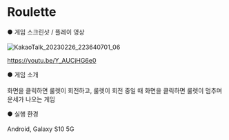 # Roulette

● 게임 스크린샷 / 플레이 영상<br><br>
![KakaoTalk_20230226_223640701_06](https://user-images.githubusercontent.com/112921582/221413907-5c0da4ef-4cac-48d3-be73-4d1c9c28f6e1.jpg)<br>

https://youtu.be/Y_AUCjHG6e0<br>

● 게임 소개<br><br>
화면을 클릭하면 룰렛이 회전하고, 룰렛이 회전 중일 때 화면을 클릭하면 룰렛이 멈추며 운세가 나오는 게임<br>

● 실행 환경<br><br>
Android, Galaxy S10 5G<br>
